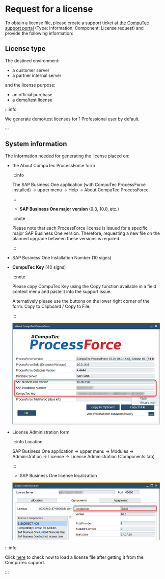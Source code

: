 # Request for a license

To obtain a license file, please create a support ticket at [the CompuTec support portal](support.computec.pl) (Type: Information, Component: License request) and provide the following information:

## License type

The destined environment:

- a customer server
- a partner internal server

and the license purpose:

- an official purchase
- a demo/test license

:::info

We generate demo/test licenses for 1 Professional user by default.

:::

## System information

The information needed for generating the license placed on:

- the About CompuTec ProcessForce form

  :::info

  The SAP Business One application (with CompuTec ProcessForce installed) → upper menu → Help → About CompuTec ProcessForce.

  :::

  - **SAP Business One major version** (9.3, 10.0, etc.)

  :::note

  Please note that each ProcessForce license is issued for a specific major SAP Business One version. Therefore, requesting a new file on the planned upgrade between these versions is required.

  :::

- SAP Business One Installation Number (10 signs)

- **CompuTec Key** (40 signs)

  :::note

  Please copy CompuTec Key using the Copy function available in a field context menu and paste it into the support issue.

  Alternatively please use the buttons on the lower right corner of the form: Copy to Clipboard / Copy to File.

  :::

  ![About ProcessForce](./media/about-processforce.png)

- License Administration form

  :::info Location

  SAP Business One application → upper menu → Modules → Administration → License → License Administration (Components tab)

  :::

  - SAP Business One license localization

  ![Localization](./media/localization.png)

:::info

Click [here](./../licensing/license-import-assignment.md) to check how to load a license file after getting it from the CompuTec support.

:::
